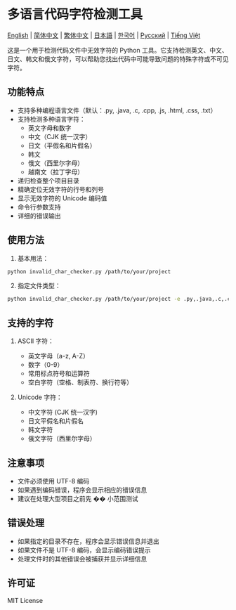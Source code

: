 # 多语言代码字符检测工具

[English](README.md) | [简体中文](README_zh.md) | [繁体中文](README_zh_TW.md) | [日本語](README_ja.md) | [한국어](README_ko.md) | [Русский](README_ru.md) | [Tiếng Việt](README_vi.md)

这是一个用于检测代码文件中无效字符的 Python 工具。它支持检测英文、中文、日文、韩文和俄文字符，可以帮助您找出代码中可能导致问题的特殊字符或不可见字符。

## 功能特点

-   支持多种编程语言文件（默认：.py, .java, .c, .cpp, .js, .html, .css, .txt）
-   支持检测多种语言字符：
    -   英文字母和数字
    -   中文（CJK 统一汉字）
    -   日文（平假名和片假名）
    -   韩文
    -   俄文（西里尔字母）
    -   越南文（拉丁字母）
-   递归检查整个项目目录
-   精确定位无效字符的行号和列号
-   显示无效字符的 Unicode 编码值
-   命令行参数支持
-   详细的错误输出

## 使用方法

1. 基本用法：

```bash
python invalid_char_checker.py /path/to/your/project
```

2. 指定文件类型：

```bash
python invalid_char_checker.py /path/to/your/project -e .py,.java,.c,.cpp,.js,.html,.css,.txt
```

## 支持的字符

1. ASCII 字符：

    - 英文字母（a-z, A-Z）
    - 数字（0-9）
    - 常用标点符号和运算符
    - 空白字符（空格、制表符、换行符等）

2. Unicode 字符：
    - 中文字符 (CJK 统一汉字)
    - 日文平假名和片假名
    - 韩文字符
    - 俄文字符（西里尔字母）

## 注意事项

-   文件必须使用 UTF-8 编码
-   如果遇到编码错误，程序会显示相应的错误信息
-   建议在处理大型项目之前先 �� 小范围测试

## 错误处理

-   如果指定的目录不存在，程序会显示错误信息并退出
-   如果文件不是 UTF-8 编码，会显示编码错误提示
-   处理文件时的其他错误会被捕获并显示详细信息

## 许可证

MIT License
